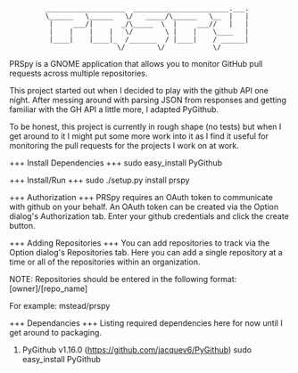              ____________________  ________________________.___.
             \______   \______   \/   _____/\______   \__  |   |
              |     ___/|       _/\_____  \  |     ___//   |   |
              |    |    |    |   \/        \ |    |    \____   |
              |____|    |____|_  /_______  / |____|    / ______|
                               \/        \/            \/

PRSpy is a GNOME application that allows you to monitor GitHub pull requests
across multiple repositories.

This project started out when I decided to play with the github API one night.
After messing around with parsing JSON from responses and getting familiar
with the GH API a little more, I adapted PyGithub.

To be honest, this project is currently in rough shape (no tests)
but when I get around to it I might put some more work into it as I find
it useful for monitoring the pull requests for the projects I work on at
work.

+++ Install Dependencies +++
sudo easy_install PyGithub

+++ Install/Run +++
sudo ./setup.py install
prspy

+++ Authorization +++
PRSpy requires an OAuth token to communicate with github on your behalf. An
OAuth token can be created via the Option dialog's Authorization tab. Enter
your github credentials and click the create button.

+++ Adding Repositories +++
You can add repositories to track via the Option dialog's Repositories tab.
Here you can add a single repository at a time or all of the repositories
within an organization.

NOTE: Repositories should be entered in the following format:
[owner]/[repo_name]

For example: mstead/prspy

+++ Dependancies +++
Listing required dependencies here for now until I get around to packaging.

1. PyGithub v1.16.0 (https://github.com/jacquev6/PyGithub)
sudo easy_install PyGithub

